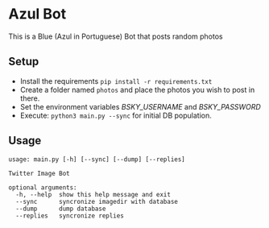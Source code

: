 # Azul Bot
This is a Blue (Azul in Portuguese) Bot that posts random photos

## Setup
- Install the requirements `pip install -r requirements.txt`
- Create a folder named `photos` and place the photos you wish to post in there.
- Set the environment variables *BSKY_USERNAME* and *BSKY_PASSWORD*
- Execute: `python3 main.py --sync` for initial DB population.

## Usage

```
usage: main.py [-h] [--sync] [--dump] [--replies]

Twitter Image Bot

optional arguments:
  -h, --help  show this help message and exit
  --sync      syncronize imagedir with database
  --dump      dump database
  --replies   syncronize replies
```
